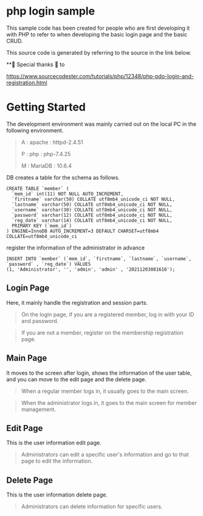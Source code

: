 # php login sample

This sample code has been created for people who are first developing it with PHP to refer to when developing the basic login page and the basic CRUD.

This source code is generated by referring to the source in the link below.

**🙏 Special thanks 🙏 to

https://www.sourcecodester.com/tutorials/php/12348/php-pdo-login-and-registration.html


# Getting Started

The development environment was mainly carried out on the local PC in the following environment.

> A : apache : httpd-2.4.51
> 
> P : php : php-7.4.25
> 
> M : MariaDB : 10.6.4

DB creates a table for the schema as follows.

```shell
CREATE TABLE `member` (
  `mem_id` int(11) NOT NULL AUTO_INCREMENT,
  `firstname` varchar(50) COLLATE utf8mb4_unicode_ci NOT NULL,
  `lastname` varchar(50) COLLATE utf8mb4_unicode_ci NOT NULL,
  `username` varchar(30) COLLATE utf8mb4_unicode_ci NOT NULL,
  `password` varchar(12) COLLATE utf8mb4_unicode_ci NOT NULL,
  `reg_date` varchar(14) COLLATE utf8mb4_unicode_ci NOT NULL,
  PRIMARY KEY (`mem_id`)
) ENGINE=InnoDB AUTO_INCREMENT=3 DEFAULT CHARSET=utf8mb4 COLLATE=utf8mb4_unicode_ci
```

register the information of the administrator in advance

```shell
INSERT INTO `member` (`mem_id`, `firstname`, `lastname`, `username`, `password` , `reg_date`) VALUES
(1, 'Administrator', '', 'admin', 'admin' , '20211203081616');
```
## Login Page

Here, it mainly handle the registration and session parts.

> On the login page, if you are a registered member, log in with your ID and password.

> If you are not a member, register on the membership registration page.


## Main Page

It moves to the screen after login, shows the information of the user table, and you can move to the edit page and the delete page.

> When a regular member logs in, it usually goes to the main screen.

> When the administrator logs in, it goes to the main screen for member management.


## Edit Page

This is the user information edit page.

> Administrators can edit a specific user's information and go to that page to edit the information.

## Delete Page

This is the user information delete page.

> Administrators can delete information for specific users.



